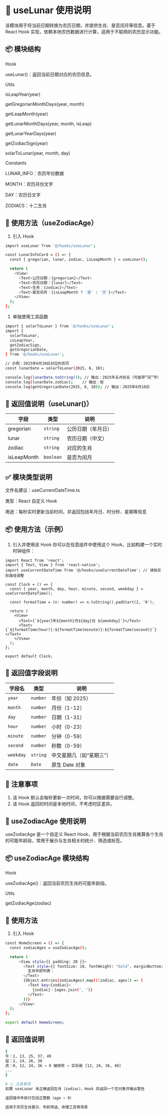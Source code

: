 # 🌙 useLunar 使用说明

该模块用于将当前日期转换为农历日期，并提供生肖、是否闰月等信息。基于 React Hook 实现，依赖本地农历数据进行计算，适用于不联网的农历显示功能。

## 📦 模块结构

Hook

useLunar()：返回当前日期对应的农历信息。

Utils

isLeapYear(year)

getGregorianMonthDays(year, month)

getLeapMonth(year)

getLunarMonthDays(year, month, isLeap)

getLunarYearDays(year)

getZodiacSign(year)

solarToLunar(year, month, day)

Constants

LUNAR_INFO：农历年份数据

MONTH：农历月份文字

DAY：农历日文字

ZODIACS：十二生肖

## 🚀 使用方法（useZodiacAge）

1. 引入 Hook

```bash
import useLunar from '@/hooks/useLunar';

const LunarInfoCard = () => {
  const { gregorian, lunar, zodiac, isLeapMonth } = useLunar();

  return (
    <View>
      <Text>公历日期：{gregorian}</Text>
      <Text>农历日期：{lunar}</Text>
      <Text>生肖：{zodiac}</Text>
      <Text>是否闰月：{isLeapMonth ? '是' : '否'}</Text>
    </View>
  );
};
```

1. 单独使用工具函数

```bash
import { solarToLunar } from '@/hooks/useLunar';
import {
  solarToLunar,
  isLeapYear,
  getZodiacSign,
  getGregorianDate,
} from '@/hooks/useLunar';

// 示例：2025年6月10日对应的农历
const lunarDate = solarToLunar(2025, 6, 10);

console.log(lunarDate.toString()); // 输出：2025年五月初五（可能带“闰”字）
console.log(lunarDate.zodiac);    // 输出：蛇
console.log(getGregorianDate(2025, 6, 10)); // 输出：2025年6月10日
```

## 🧾 返回值说明（useLunar()）

| 字段        | 类型      | 说明               |
| ----------- | --------- | ------------------ |
| gregorian   | `string`  | 公历日期（年月日） |
| lunar       | `string`  | 农历日期（中文）   |
| zodiac      | `string`  | 对应的生肖         |
| isLeapMonth | `boolean` | 是否为闰月         |

## ✅ 模块类型说明

文件名建议：useCurrentDateTime.ts

类型：React 自定义 Hook

用途：每秒实时更新当前时间，并返回包括年月日、时分秒、星期等信息

## 📦 使用方法（示例）

1. 引入并使用该 Hook
   你可以在任意组件中使用这个 Hook，比如构建一个实时时钟组件：

```bahs
import React from 'react';
import { Text, View } from 'react-native';
import useCurrentDateTime from '@/hooks/useCurrentDateTime'; // 请按实际路径调整

const Clock = () => {
  const { year, month, day, hour, minute, second, weekday } = useCurrentDateTime();

  const formatTime = (n: number) => n.toString().padStart(2, '0');

  return (
    <View>
      <Text>{`${year}年${month}月${day}日 ${weekday}`}</Text>
      <Text>{`${formatTime(hour)}:${formatTime(minute)}:${formatTime(second)}`}</Text>
    </View>
  );
};

export default Clock;
```

## 🧾 返回值字段说明

| 字段名    | 类型     | 说明                     |
| --------- | -------- | ------------------------ |
| `year`    | `number` | 年份（如 2025）          |
| `month`   | `number` | 月份（1-12）             |
| `day`     | `number` | 日期（1-31）             |
| `hour`    | `number` | 小时（0-23）             |
| `minute`  | `number` | 分钟（0-59）             |
| `second`  | `number` | 秒数（0-59）             |
| `weekday` | `string` | 中文星期几（如“星期三”） |
| `date`    | `Date`   | 原生 Date 对象           |

## 📌 注意事项

1. 该 Hook 默认会每秒更新一次时间，你可以根据需要自行调整。
2. 该 Hook 返回的时间是本地时间，不考虑时区差异。

## 🐉 useZodiacAge 使用说明

useZodiacAge 是一个自定义 React Hook，用于根据当前农历生肖推算各个生肖的可能年龄段，常用于展示与生肖相关的统计、筛选或标签。

## 📦 useZodiacAge 模块结构

Hook

useZodiacAge()：返回当前农历生肖的可能年龄段。

Utils

getZodiacAge(zodiac)

## 🚀 使用方法

1. 引入 Hook

```bash
const HomeScreen = () => {
  const zodiacAges = useZodiacAge();

  return (
      <View style={{ padding: 20 }}>
        <Text style={{ fontSize: 18, fontWeight: "bold", marginBottom: 10 }}>
          生肖年龄列表：
        </Text>
        {Object.entries(zodiacAges).map(([zodiac, ages]) => (
          <Text key={zodiac}>
            {zodiac}：{ages.join(", ")}
          </Text>
        ))}
      </View>
  );
};

export default HomeScreen;
```

## 🧾 返回值说明

```bash
{
牛：1, 13, 25, 37, 49
鼠：2, 14, 26, 38
虎：0, 12, 24, 36 → 0 被排除 → 实际是 [12, 24, 36, 48]
...
}

# ⚠️ 注意事项
如果 useLunar 未正确返回生肖（zodiac），Hook 将返回一个空对象并输出警告

返回值中年龄只包括正整数（age > 0）

适用于农历生肖展示、年龄筛选、命理工具等场景
```
